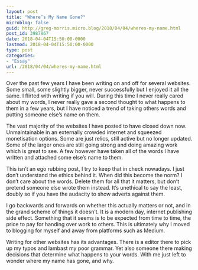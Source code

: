 ```yaml
---
layout: post
title: "Where’s My Name Gone?"
microblog: false
guid: http://greg-morris.micro.blog/2018/04/04/wheres-my-name.html
post_id: 3987867
date: 2018-04-04T15:50:00-0000
lastmod: 2018-04-04T15:50:00-0000
type: post
categories:
- "Essay"
url: /2018/04/04/wheres-my-name.html
---
```

<!--kg-card-begin: html--><p><!--kg-card-begin: html--></p>
<p>Over the past few years I have been writing on and off for several websites. Some small, some slightly bigger, never successfully but I enjoyed it all the same. I flirted with writing if you will. During this time I never really cared about my words, I never really gave a second thought to what happens to them in a few years, but I have noticed a trend of taking others words and putting someone else’s name on them.</p>
<p>The vast majority of the websites I have posted to have closed down now. Unmaintainable in an externally crowded internet and squeezed monetisation options. Some are just relics, still active but no longer updated. Some of the larger ones are still going strong and doing amazing work which is great to see. A few however have taken all of the words I have written and attached some else’s name to them.</p>
<p>This isn’t an ego rubbing post, I try to keep that in check nowadays. I just don’t understand the ethics behind it. When did this become the norm? I don’t care about the words. Delete them for all that it matters, but don’t pretend someone else wrote them instead. It’s unethical to say the least, doubly so if you have the audacity to show adverts against them.</p>
<p>I go backwards and forwards on whether this actually matters or not, and in the grand scheme of things it doesn’t. It is a modern day, internet publishing side effect. Something that it seems is to be expected from time to time, the price to pay for handing over work to others. This is ultimately why I moved to blogging for myself and away from platforms such as Medium.</p>
<p>Writing for other websites has its advantages. There is a editor there to pick up my typos and lambast my poor grammar. Yet also someone there making decisions that determine what happens to your words. With me just left to wonder where my name has gone, and why.</p>
<p><!--kg-card-end: html--></p>
<!--kg-card-end: html-->

